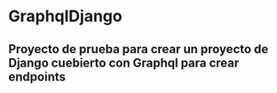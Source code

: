 # GraphqlDjango
## Proyecto de prueba para crear un proyecto de Django cuebierto con Graphql para crear endpoints
